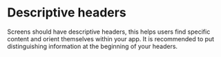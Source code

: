 # Descriptive headers

Screens should have descriptive headers, this helps users find specific content and orient themselves within your app. It is recommended to put distinguishing information at the beginning of your headers.
